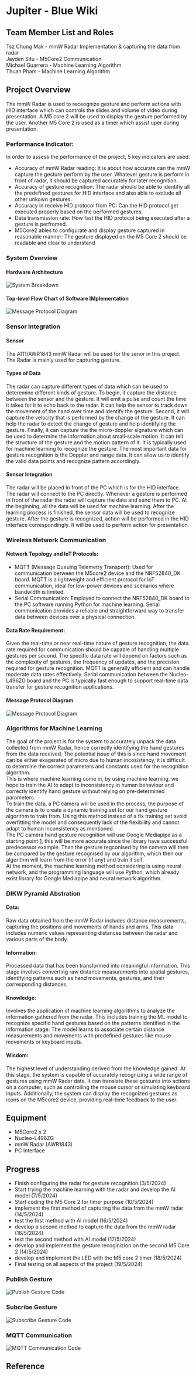 # Jupiter - Blue Wiki
## Team Member List and Roles
Tsz Chung Mak - mmW Radar Implementation & capturing the data from radar <br>
Jayden Situ - M5Core2 Communication <br>
Michael Guarrera - Machine Learning Algorithm <br>
Thuan Pham - Machine Learning Algorithm
## Project Overview
The mmW Radar is used to receognize gesture and perform actions with HID interface which can controls the slides and volume of video during presentation. A M5 core 2 will be used to display the gesture performed by the user. Another M5 Core 2 is used as a timer which assist uper during presentation.
### Performance Indicator:
In order to assess the performance of the project, 5 key indicators are used:
- Accuracy of mmW Radar reading: It is about how accurate can the mmW capture the gesture perform by the user. Whatever gesture is perform in
front of radar, it should be captured accurately for later recognition.
- Accuracy of gesture recognition: The radar should be able to identifiy all the predefined gestures for HID interface and also able to exclude all 
other unkown gestures.
- Accuracy in receive HID protocol from PC: Can the HID protocol get executed properly based on the performed gestures.
- Data transmission rate: How fast the HID protocol being executed after a gesture is perfromed.
- M5Core2 ables to configurate and display gesture captured in reasonable manner: The gesture displayed on the M5 Core 2 should be readable and clear to understand
### System Overview
#### Hardware Architecture
![System Breakdown](SystemBreakdown.jpeg)
#### Top-level Flow Chart of Software IMplementation
![Message Protocol Diagram](project_flowchart.jpg)
### Sensor Integration
#### Sensor
The A111/AWR1843 mmW Radar will be used for the senor in this project. The Radar is mainly used for capturing gesture. 
#### Types of Data
The radar can capture different types of data which
can be used to deteremine different kinds of gesture. To begin, it capture the distance between the sensor and the gesture. It will emit a pulse and count the time it takes for it to
echo back to the radar. It can help the sensor to track down the movement of the hand over time and identify the gesture. Second, it will capture the velocity that is performed by the
change of the gesture. It can help the radar to detect the change of gesture and help identifying the gesture. Finally, it can capture the the micro-doppler signature which can be used
to determine the information about small-scale motion. It can tell the structure of the gesture and the motion pattern of it. It is typically used for machine learning to recognize
the gesture.
The most important data for gesture recognition is the Doppler and range data. It can allow us to identify the valid data points and recognize pattern accordingly.
#### Sensor Integration
The radar will be placed in front of the PC which is for the HID interface. The radar will connect to the PC directly. Whenever a gesture is performed in front of the radar the radar will capture the data and send them to PC. At the beginning, all the data will be used for machine learning.
After the learning process is finished, the sensor data will be used to recognize gesture. After the gesture is recognized, action will be performed in the HID interface correspondingly. It will be used to perform action for presentation.
### Wireless Network Communication
#### Network Topology and IoT Protocols:
- MQTT (Message Queuing Telemetry Transport): Used for communication between the M5core2 device and the NRF52840_DK board. MQTT is a lightweight and efficient protocol for IoT communication, ideal for low-power devices and scenarios where bandwidth is limited.
- Serial Communication: Employed to connect the NRF52840_DK board to the PC software running Python for machine learning. Serial communication provides a reliable and straightforward way to transfer data between devices over a physical connection.
#### Data Rate Requirement:
Given the real-time or near real-time nature of gesture recognition, the data rate required for communication should be capable of handling multiple gestures per second. The specific data rate will depend on factors such as the complexity of gestures, the frequency of updates, and the precision required for gesture recognition.
MQTT is generally efficient and can handle moderate data rates effectively. Serial communication between the Nucleo-L496ZG board and the PC is typically fast enough to support real-time data transfer for gesture recognition applications.
#### Message Protocol Diagram
![Message Protocol Diagram](protocol_diagram.jpeg)
### Algorithms for Machine Learning
The goal of the project is for the system to accurately unpack the data collected from mmW Radar, hence correctly identifying the hand gestures from the data received. The potential issue of this is since hand movement can be either exagerated of micro due to human incosistency, it is difficult to determine the correct parameters and constants used for the recognition algorithm.<br>
This is where machine learning come in, by using machine learning, we hope to train the AI to adapt to inconsistency in human behaviour and correctly identify hand gesture without relying on pre-determined parameters.<br>
To train the data, a PC camera will be used in the process, the purpose of the camera is to create a dynamic training set for our hand gesture algorithm to train from. Using this method instead of a fix training set avoid overfitting the model and consequently lack of the flexibility and cannot adapt to human inconsistency as mentioned.<br>
The PC camera hand gesture recognition will use Google Mediapipe as a starting point [1], this will be more accurate since the library have successful predecessor example. Than the gesture regconised by the camera will then be compared by the gesture recognised by our algorithm, which then our algorithm will learn from the error (if any) and train it self. <br>
At the moment, the machine learning method considering is using neural network, and the programming language will use Python, which already exist library for Google Mediapipe and neural network algorithm.

### DIKW Pyramid Abstration
#### Data:
Raw data obtained from the mmW Radar includes distance measurements, capturing the positions and movements of hands and arms. This data includes numeric values representing distances between the radar and various parts of the body.
#### Information:
Processed data that has been transformed into meaningful information. This stage involves converting raw distance measurements into spatial gestures, identifying patterns such as hand movements, gestures, and their corresponding distances.
#### Knowledge:
Involves the application of machine learning algorithms to analyze the information gathered from the radar. This includes training the ML model to recognize specific hand gestures based on the patterns identified in the information stage. The model learns to associate certain distance measurements and movements with predefined gestures like mouse movements or keyboard inputs.
#### Wisdom:
The highest level of understanding derived from the knowledge gained. At this stage, the system is capable of accurately recognizing a wide range of gestures using mmW Radar data. It can translate these gestures into actions on a computer, such as controlling the mouse cursor or simulating keyboard inputs. Additionally, the system can display the recognized gestures as icons on the M5core2 device, providing real-time feedback to the user.
## Equipment
- M5Core2 x 2
- Nucleo-L496ZG
- mmW Radar (AWR1843)
- PC Interface
## Progress
- Finish configuring the radar for gesture recognition (3/5/2024)
- Start trying the machine learning with the radar and develop the AI model (7/5/2024)
- Start coding the M5 Core 2 for timer purpose (10/5/2024)
- implement the first method of capturing the data from the mmW radar (14/5/2024)
- test the first method with AI model (16/5/2024)
- develop a second method to capture the data from the mmW radar (16/5/2024)
- test the second method with AI model (17/5/2024)
- develop and implement the gesture recoginizion on the second M5 Core 2 (14/5/2024)
- develop and implement the LED with the M5 core 2 timer (18/5/2024)
- Final testing on all aspects of the project (19/5/2024)

### Publish Gesture

![Publish Gesture Code](PublishGesture.jpeg)

### Subcribe Gesture

![Subscribe Gesture Code](SubscribeGesture.jpeg) 

### MQTT Communication

![MQTT Communication Code](MQTT.jpeg)

## Reference
[1]: https://developers.google.com/mediapipe/solutions/vision/gesture_recognizer
